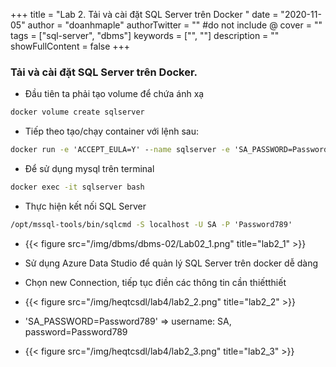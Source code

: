 +++
title = "Lab 2. Tải và cài đặt SQL Server trên Docker	"
date = "2020-11-05"
author = "doanhmaple"
authorTwitter = "" #do not include @
cover = ""
tags = ["sql-server", "dbms"]
keywords = ["", ""]
description = ""
showFullContent = false
+++

### Tải và cài đặt SQL Server trên Docker.

- Đầu tiên ta phải tạo volume để chứa ánh xạ
```cmd
docker volume create sqlserver
```

- Tiếp theo tạo/chạy container với lệnh sau:
```cmd
docker run -e 'ACCEPT_EULA=Y' --name sqlserver -e 'SA_PASSWORD=Password789' -p 1433:1433 -v vmssql:/var/opt/mssql -d mcr.microsoft.com/mssql/server:2019-latest
```

- Để sử dụng mysql trên terminal
```cmd
docker exec -it sqlserver bash
```

- Thực hiện kết nối SQL Server
```cmd
/opt/mssql-tools/bin/sqlcmd -S localhost -U SA -P 'Password789'
```

- {{< figure src="/img/dbms/dbms-02/Lab02_1.png" title="lab2_1" >}}

- Sử dụng Azure Data Studio để quản lý SQL Server trên docker dễ dàng
- Chọn new Connection, tiếp tục điền các thông tin cần thiếtthiết
- {{< figure src="/img/heqtcsdl/lab4/lab2_2.png" title="lab2_2" >}}

- 'SA_PASSWORD=Password789' => username: SA, password=Password789
- {{< figure src="/img/heqtcsdl/lab4/lab2_3.png" title="lab2_3" >}}